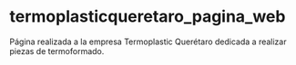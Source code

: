 # termoplasticqueretaro_pagina_web
Página realizada a la empresa Termoplastic Querétaro dedicada a realizar piezas de termoformado.

